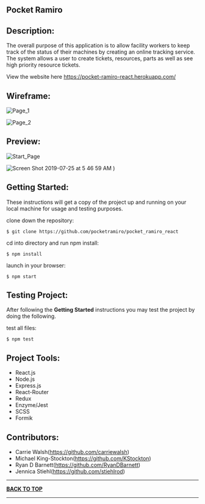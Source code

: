 ## Pocket Ramiro

## Description:

The overall purpose of this application is to allow facility workers to keep track of the status of their machines by creating an online tracking service. The system allows a user to create tickets, resources, parts as well as see high priority resource tickets.

View the website here https://pocket-ramiro-react.herokuapp.com/

## Wireframe: 
![Page_1](https://user-images.githubusercontent.com/34406483/62841583-1fa3e980-bc67-11e9-9c05-1be00fe37436.png)

![Page_2](https://user-images.githubusercontent.com/34406483/62841581-1d418f80-bc67-11e9-91b9-807ac940cdde.png)


## Preview:

![Start_Page](https://user-images.githubusercontent.com/34406483/61874541-e8cb8680-aea5-11e9-9b19-337ceaf82a25.png)
                                                         
![Screen Shot 2019-07-25 at 5 46 59 AM](https://user-images.githubusercontent.com/34406483/61874551-ee28d100-aea5-11e9-8526-e29f7ce16994.png)
)

## Getting Started:

These instructions will get a copy of the project up and running on your local machine for usage and testing purposes.

clone down the repository:

```
$ git clone https://github.com/pocketramiro/pocket_ramiro_react
```

cd into directory and run npm install:

```
$ npm install
```

launch in your browser:

```
$ npm start
```

## Testing Project:

After following the <b>Getting Started</b> instructions you may test the project by doing the following.

test all files:

```
$ npm test
```

## Project Tools:

- React.js
- Node.js
- Express.js
- React-Router
- Redux
- Enzyme/Jest
- SCSS
- Formik

## Contributors:

- Carrie Walsh(https://github.com/carriewalsh)
- Michael King-Stockton(https://github.com/KStockton)
- Ryan D Barnett(https://github.com/RyanDBarnett)
- Jennica Stiehl(https://github.com/stiehlrod)

---

**[BACK TO TOP](https://github.com/pocketramiro/pocket_ramiro_react)**

---
